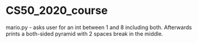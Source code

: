 # CS50_2020_course

mario.py - asks user for an int between 1 and 8 including both. Afterwards prints a both-sided pyramid with 2 spaces break in the middle.
